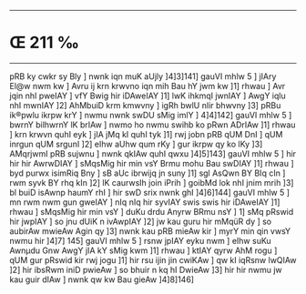 ___
# Œ 211 ‰
---
pRB ky cwkr sy Bly ] nwnk iqn muK aUjly ]4]3]141] gauVI mhlw 5
] jIAry El@w nwm kw ] Avru ij krn krwvno iqn mih Bau hY jwm kw
]1] rhwau ] Avr jqin nhI pweIAY ] vfY Bwig hir iDAweIAY ]1] lwK
ihkmqI jwnIAY ] AwgY iqlu nhI mwnIAY ]2] AhMbuiD krm kmwvny ] igRh
bwlU nIir bhwvny ]3] pRBu ik®pwlu ikrpw krY ] nwmu nwnk swDU sMig imlY
] 4]4]142] gauVI mhlw 5 ] bwrnY bilhwrnY lK brIAw ] nwmo ho nwmu
swihb ko pRwn ADrIAw ]1] rhwau ] krn krwvn quhI eyk ] jIA jMq kI
quhI tyk ]1] rwj jobn pRB qUM DnI ] qUM inrgun qUM srgunI ]2] eIhw aUhw
qum rKy ] gur ikrpw qy ko lKy ]3] AMqrjwmI pRB sujwnu ] nwnk qkIAw
quhI qwxu ]4]5]143] gauVI mhlw 5 ] hir hir hir AwrwDIAY ]
sMqsMig hir min vsY Brmu mohu Bau swDIAY ]1] rhwau ] byd purwx isimRiq
Bny ] sB aUc ibrwijq jn suny ]1] sgl AsQwn BY BIq cIn ] rwm
syvk BY rhq kIn ]2] lK caurwsIh join iPrih ] goibMd lok nhI jnim
mrih ]3] bl buiD isAwnp haumY rhI ] hir swD srix nwnk ghI
]4]6]144] gauVI mhlw 5 ] mn rwm nwm gun gweIAY ] nIq nIq hir
syvIAY swis swis hir iDAweIAY ]1] rhwau ] sMqsMig hir min vsY ] duKu
drdu Anyrw BRmu nsY ] 1] sMq pRswid hir jwpIAY ] so jnu dUiK n
ivAwpIAY ]2] jw kau guru hir mMqüR dy ] so aubirAw mwieAw Agin qy
]3] nwnk kau pRB mieAw kir ] myrY min qin vwsY nwmu hir ]4]7]
145] gauVI mhlw 5 ] rsnw jpIAY eyku nwm ] eIhw suKu Awnµdu Gnw
AwgY jIA kY sMig kwm ]1] rhwau ] ktIAY qyrw AhM rogu ] qUM gur pRswid
kir rwj jogu ]1] hir rsu ijin jin cwiKAw ] qw kI iqRsnw lwQIAw
]2] hir ibsRwm iniD pwieAw ] so bhuir n kq hI DwieAw ]3] hir hir
nwmu jw kau guir dIAw ] nwnk qw kw Bau gieAw ]4]8]146]
####
